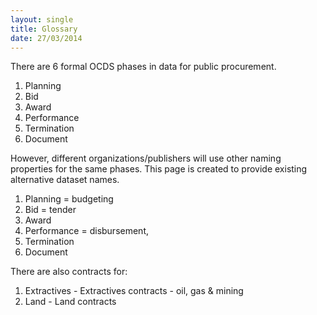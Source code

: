 ```yaml
---
layout: single
title: Glossary
date: 27/03/2014
---
```


There are 6 formal OCDS phases in data for public procurement. 
1. Planning   
1. Bid
1. Award
1. Performance 
1. Termination
1. Document

However, different organizations/publishers will use other naming properties for the same phases. This page is created to provide existing alternative dataset names.   

1. Planning = budgeting 
1. Bid = tender
1. Award
1. Performance = disbursement, 
1. Termination
1. Document

There are also contracts for:

1. Extractives - Extractives contracts - oil, gas & mining
2. Land - Land contracts
